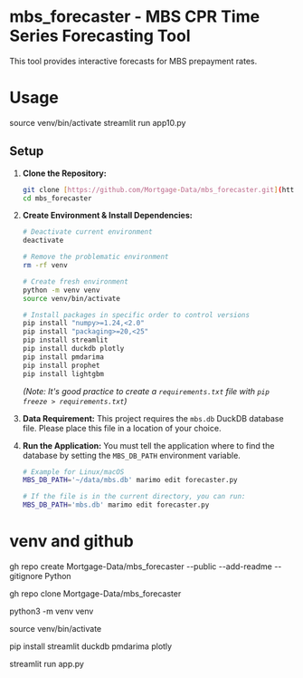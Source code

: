 # mbs_forecaster - MBS CPR Time Series Forecasting Tool
This tool provides interactive forecasts for MBS prepayment rates.

# Usage
source venv/bin/activate
streamlit run app10.py

## Setup

1.  **Clone the Repository:**
    ```bash
    git clone [https://github.com/Mortgage-Data/mbs_forecaster.git](https://github.com/Mortgage-Data/mbs_forecaster.git)
    cd mbs_forecaster
    ```

2.  **Create Environment & Install Dependencies:**
    ```bash
    # Deactivate current environment
    deactivate

    # Remove the problematic environment
    rm -rf venv

    # Create fresh environment
    python -m venv venv
    source venv/bin/activate

    # Install packages in specific order to control versions
    pip install "numpy>=1.24,<2.0"
    pip install "packaging>=20,<25" 
    pip install streamlit
    pip install duckdb plotly
    pip install pmdarima
    pip install prophet
    pip install lightgbm
    ``` 
    *(Note: It's good practice to create a `requirements.txt` file with `pip freeze > requirements.txt`)*

3.  **Data Requirement:**
    This project requires the `mbs.db` DuckDB database file. Please place this file in a location of your choice.

4.  **Run the Application:**
    You must tell the application where to find the database by setting the `MBS_DB_PATH` environment variable.

    ```bash
    # Example for Linux/macOS
    MBS_DB_PATH='~/data/mbs.db' marimo edit forecaster.py

    # If the file is in the current directory, you can run:
    MBS_DB_PATH='mbs.db' marimo edit forecaster.py
    ```

# venv and github
<!-- Create the repo: -->
gh repo create Mortgage-Data/mbs_forecaster --public --add-readme --gitignore Python

<!-- Clone the repo from ~/code: -->
gh repo clone Mortgage-Data/mbs_forecaster

<!-- Create the venv -->
python3 -m venv venv

<!-- Start venv:
     from ~/code/mbs_forecaster: -->
source venv/bin/activate


pip install streamlit duckdb pmdarima plotly

streamlit run app.py
